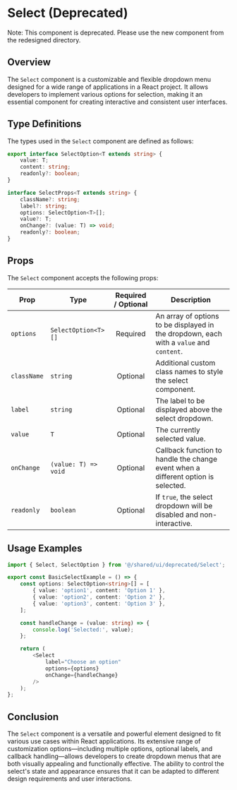 # Select (Deprecated)

Note: This component is deprecated. Please use the new component from the redesigned directory.

## Overview
The `Select` component is a customizable and flexible dropdown menu designed for a wide range of applications in a React project. It allows developers to implement various options for selection, making it an essential component for creating interactive and consistent user interfaces.

## Type Definitions
The types used in the `Select` component are defined as follows:
```typescript
export interface SelectOption<T extends string> {
    value: T;
    content: string;
    readonly?: boolean;
}

interface SelectProps<T extends string> {
    className?: string;
    label?: string;
    options: SelectOption<T>[];
    value?: T;
    onChange?: (value: T) => void;
    readonly?: boolean;
}
```

## Props
The `Select` component accepts the following props:

| Prop         | Type                                    |    Required / Optional    | Description                                                                            |
|--------------|-----------------------------------------|:-------------------------:|----------------------------------------------------------------------------------------|
| `options`    | `SelectOption<T>[]`                     |          Required         | An array of options to be displayed in the dropdown, each with a `value` and `content`. |
| `className`  | `string`                                |          Optional         | Additional custom class names to style the select component.                           |
| `label`      | `string`                                |          Optional         | The label to be displayed above the select dropdown.                                    |
| `value`      | `T`                                     |          Optional         | The currently selected value.                                                          |
| `onChange`   | `(value: T) => void`                    |          Optional         | Callback function to handle the change event when a different option is selected.      |
| `readonly`   | `boolean`                               |          Optional         | If `true`, the select dropdown will be disabled and non-interactive.                   |

## Usage Examples
```typescript jsx
import { Select, SelectOption } from '@/shared/ui/deprecated/Select';

export const BasicSelectExample = () => {
    const options: SelectOption<string>[] = [
        { value: 'option1', content: 'Option 1' },
        { value: 'option2', content: 'Option 2' },
        { value: 'option3', content: 'Option 3' },
    ];

    const handleChange = (value: string) => {
        console.log('Selected:', value);
    };

    return (
        <Select
            label="Choose an option"
            options={options}
            onChange={handleChange}
        />
    );
};
```
## Conclusion
The `Select` component is a versatile and powerful element designed to fit various use cases within React applications. Its extensive range of customization options—including multiple options, optional labels, and callback handling—allows developers to create dropdown menus that are both visually appealing and functionally effective. The ability to control the select's state and appearance ensures that it can be adapted to different design requirements and user interactions.
